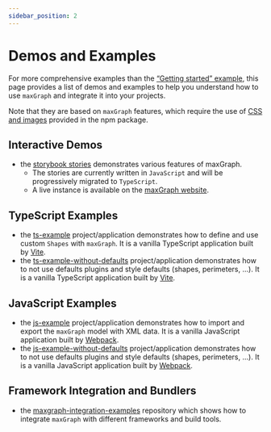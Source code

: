 ```yaml
---
sidebar_position: 2
---
```


# Demos and Examples
[//]: # (extract of <rootdir>/README.md)
For more comprehensive examples than the [“Getting started” example](./manual/getting-started.md), this page provides a list of demos and examples to help you understand how to use `maxGraph` and integrate it into your projects.

Note that they are based on `maxGraph` features, which require the use of [CSS and images](./usage/css-and-images.md) provided in the npm package.


## Interactive Demos
- the [storybook stories](https://github.com/maxGraph/maxGraph/tree/main/packages/html/stories) demonstrates various features of maxGraph.
  - The stories are currently written in `JavaScript` and will be progressively migrated to `TypeScript`.
  - A live instance is available on the [maxGraph website](https://maxgraph.github.io/maxGraph/demo).

## TypeScript Examples
- the [ts-example](https://github.com/maxGraph/maxGraph/tree/main/packages/ts-example) project/application demonstrates how to define and use custom `Shapes` with `maxGraph`. It is a vanilla TypeScript application built by [Vite](https://vitejs.dev/).
- the [ts-example-without-defaults](https://github.com/maxGraph/maxGraph/tree/main/packages/ts-example-without-defaults) project/application demonstrates how to not use defaults plugins and style defaults (shapes, perimeters, ...). It is a vanilla TypeScript application built by [Vite](https://vitejs.dev/).

## JavaScript Examples
- the [js-example](https://github.com/maxGraph/maxGraph/tree/main/packages/js-example) project/application demonstrates how to import and export the `maxGraph` model with XML data. It is a vanilla JavaScript application built by [Webpack](https://webpack.js.org/).
- the [js-example-without-defaults](https://github.com/maxGraph/maxGraph/tree/main/packages/js-example-without-defaults) project/application demonstrates how to not use defaults plugins and style defaults (shapes, perimeters, ...). It is a vanilla JavaScript application built by [Webpack](https://webpack.js.org/).

## Framework Integration and Bundlers
- the [maxgraph-integration-examples](https://github.com/maxGraph/maxgraph-integration-examples) repository which shows how to integrate `maxGraph` with different frameworks and build tools.

[//]: # (END OF 'extract of <rootdir>/README.md')
